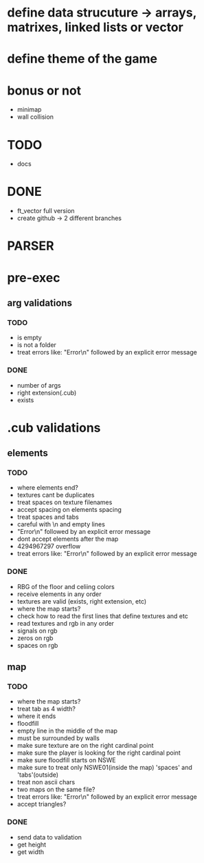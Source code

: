 # define data strucuture -> arrays, matrixes, linked lists or vector

# define theme of the game

# bonus or not
- minimap
- wall collision

# TODO
- docs

# DONE
- ft_vector full version
- create github -> 2 different branches

# PARSER

# pre-exec

## arg validations
### TODO
- is empty
- is not a folder
- treat errors like: "Error\n" followed by an explicit error message
### DONE
- number of args
- right extension(.cub) 
- exists

# .cub validations

## elements
### TODO
- where elements end?
- textures cant be duplicates
- treat spaces on texture filenames
- accept spacing on elements spacing
- treat spaces and tabs
- careful with \n and empty lines
- "Error\n" followed by an explicit error message
- dont accept elements after the map
- 4294967297 overflow
- treat errors like: "Error\n" followed by an explicit error message
### DONE
- RBG of the floor and celiing colors
- receive elements in any order
- textures are valid (exists, right extension, etc)
- where the map starts?
- check how to read the first lines that define textures and etc
- read textures and rgb in any order
- signals on rgb
- zeros on rgb
- spaces on rgb

## map
### TODO
- where the map starts?
- treat tab as 4 width?
- where it ends
- floodfill
- empty line in the middle of the map
- must be surrounded by walls
- make sure texture are on the right cardinal point
- make sure the player is looking for the right cardinal point
- make sure floodfill starts on NSWE
- make sure to treat only NSWE01(inside the map) 'spaces' and 'tabs'(outside)
- treat non ascii chars
- two maps on the same file?
- treat errors like: "Error\n" followed by an explicit error message
- accept triangles?
### DONE
- send data to validation
- get height
- get width
